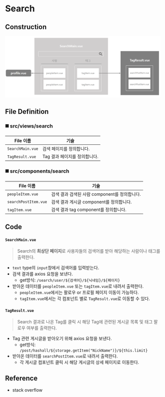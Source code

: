 # Search

## Construction

![search_construction](../images/search_construction.png)

## File Definition

### :black_medium_square: src/views/search

| File 이름        | 기술                          |
| ---------------- | ----------------------------- |
| `SearchMain.vue` | 검색 페이지를 정의합니다.     |
| `TagResult.vue`  | Tag 결과 페이지를 정의합니다. |

### :black_medium_square: src/components/search

| File 이름            | 기술                                          |
| -------------------- | --------------------------------------------- |
| `peopleItem.vue`     | 검색 결과 검색된 사람 component를 정의합니다. |
| `searchPostItem.vue` | 검색 결과 게시글 component를 정의합니다.      |
| `tagItem.vue`        | 검색 결과 tag component를 정의합니다.         |



## Code

#### `SearchMain.vue`

> Search의 **최상단 페이지**로 사용자들의 검색어를 받아 해당하는 사람이나 태그를 출력한다.

- `text` type의 `input`창에서 검색어를 입력받는다.
- 검색 결과를 axios 요청을 보낸다.
  - get방식: `/search/user/${검색어}/${닉네임}/${페이지}`
- 받아온 데이터를 `peopleItem.vue` 또는 `tagItem.vue`로 내려서 출력한다.
  - `peopleItem.vue`에서는 팔로우 or 프로필 페이지 이동이 가능하다.
  - `tagItem.vue`에서는 각 컴포넌트 별로 `TagResult.vue`로 이동할 수 있다.



#### `TagResult.vue`

> Search 결과로 나온 Tag를 클릭 시 해당 Tag에 관련된 게시글 목록 및 태그 팔로우 여부를 출력한다. 

- Tag 관련 게시글을 받아오기 위해 axios 요청을 보낸다.
  - get방식: `/post/hashall/${storage.getItem("NickName")}/${this.limit}`
- 받아온 데이터를 `searchPostItem.vue`로 내려서 출력한다.
  - 각 게시글 컴포넌트 클릭 시 해당 게시글의 상세 페이지로 이동한다.



## Reference

- stack overflow